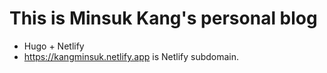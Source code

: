 # This is Minsuk Kang's personal blog

- Hugo + Netlify
- https://kangminsuk.netlify.app is Netlify subdomain.
